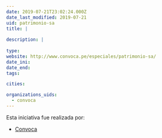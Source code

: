 ```yaml
---
date: 2019-07-21T23:02:24.000Z
date_last_modified: 2019-07-21
uid: patrimonio-sa
title: |
  
description: |
  
type: 
website: http://www.convoca.pe/especiales/patrimonio-sa/
date_ini: 
date_end: 
tags:

cities: 

organizations_uids:
  - convoca
---
```


Esta iniciativa fue realizada por:

- [Convoca](/organizaciones/convoca)
